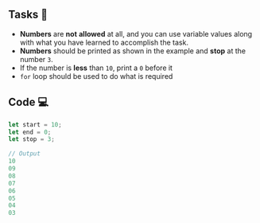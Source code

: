 ## Tasks 🎯

- **Numbers** are **not** **allowed** at all, and you can use variable values along with what you have learned to accomplish the task.
- **Numbers** should be printed as shown in the example and **stop** at the number `3`.
- If the number is **less** than `10`, print a `0` before it
- `for` loop  should be used to do what is required

## Code 💻

```js
let start = 10;
let end = 0;
let stop = 3;

// Output
10
09
08
07
06
05
04
03
```
